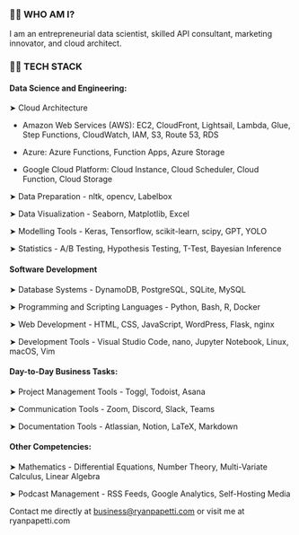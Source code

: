 <!-- ### Hi there 👋 -->

<!--
**ryanpapetti/ryanpapetti** is a ✨ _special_ ✨ repository because its `README.md` (this file) appears on your GitHub profile.

Here are some ideas to get you started:

- 🔭 I’m currently working on ...
- 🌱 I’m currently learning ...
- 👯 I’m looking to collaborate on ...
- 🤔 I’m looking for help with ...
- 💬 Ask me about ...
- 📫 How to reach me: ...
- 😄 Pronouns: ...
- ⚡ Fun fact: ...
-->


### 🧑‍💼 WHO AM I?
I am an entrepreneurial data scientist, skilled API consultant, marketing innovator, and cloud architect.

### 🧑‍💻 TECH STACK

#### Data Science and Engineering:
➤ Cloud Architecture

- Amazon Web Services (AWS):  EC2, CloudFront, Lightsail, Lambda, Glue, Step Functions, CloudWatch, IAM, S3, Route 53, RDS

- Azure: Azure Functions, Function Apps, Azure Storage

- Google Cloud Platform: Cloud Instance, Cloud Scheduler, Cloud Function, Cloud Storage

➤ Data Preparation - nltk, opencv, Labelbox

➤ Data Visualization -  Seaborn, Matplotlib, Excel

➤ Modelling Tools - Keras, Tensorflow, scikit-learn, scipy, GPT, YOLO

➤ Statistics -  A/B Testing, Hypothesis Testing, T-Test, Bayesian Inference

#### Software Development
➤ Database Systems - DynamoDB, PostgreSQL, SQLite, MySQL

➤ Programming and Scripting Languages - Python, Bash, R, Docker

➤ Web Development - HTML, CSS, JavaScript, WordPress, Flask, nginx

➤ Development Tools - Visual Studio Code, nano, Jupyter Notebook, Linux, macOS, Vim


#### Day-to-Day Business Tasks: 
➤ Project Management Tools - Toggl, Todoist, Asana

➤ Communication Tools - Zoom, Discord, Slack, Teams

➤ Documentation Tools - Atlassian, Notion, LaTeX, Markdown


#### Other Competencies: 
➤ Mathematics - Differential Equations, Number Theory, Multi-Variate Calculus, Linear Algebra

➤ Podcast Management - RSS Feeds, Google Analytics, Self-Hosting Media

Contact me directly at business@ryanpapetti.com or visit me at ryanpapetti.com
